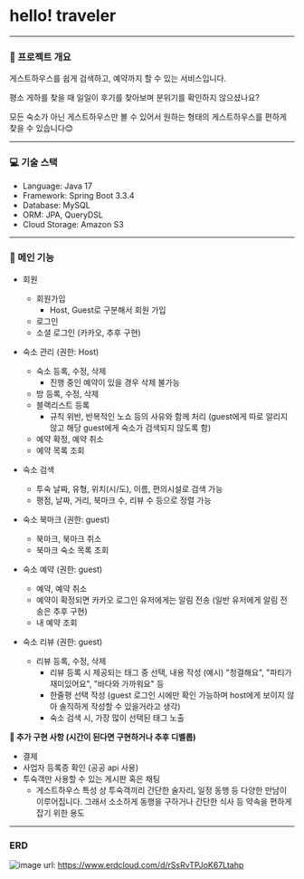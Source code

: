 # hello! traveler

---

### 🌟 프로젝트 개요

게스트하우스를 쉽게 검색하고, 예약까지 할 수 있는 서비스입니다.

평소 게하를 찾을 때 일일이 후기를 찾아보며 분위기를 확인하지 않으셨나요?

모든 숙소가 아닌 게스트하우스만 볼 수 있어서 원하는 형태의 게스트하우스를 편하게 찾을 수 있습니다😊

---

### 💻 기술 스택
- Language: Java 17
- Framework: Spring Boot 3.3.4
- Database: MySQL
- ORM: JPA, QueryDSL
- Cloud Storage: Amazon S3

---

### 🔧 메인 기능

- 회원
  - 회원가입
    - Host, Guest로 구분해서 회원 가입
  - 로그인
  - 소셜 로그인 (카카오, 추후 구현)
 
- 숙소 관리 (권한: Host)
  - 숙소 등록, 수정, 삭제
    - 진행 중인 예약이 있을 경우 삭제 불가능
  - 방 등록, 수정, 삭제
  - 블랙리스트 등록
    - 규칙 위반, 반복적인 노쇼 등의 사유와 함께 처리 (guest에게 따로 알리지 않고 해당 guest에게 숙소가 검색되지 않도록 함)
  - 예약 확정, 예약 취소
  - 예약 목록 조회
 
- 숙소 검색
  - 투숙 날짜, 유형, 위치(시/도), 이름, 편의시설로 검색 가능
  - 평점, 날짜, 거리, 북마크 수, 리뷰 수 등으로 정렬 가능
 
- 숙소 북마크 (권한: guest)
  - 북마크, 북마크 취소
  - 북마크 숙소 목록 조회
 
- 숙소 예약 (권한: guest)
  - 예약, 예약 취소
  - 예약이 확정되면 카카오 로그인 유저에게는 알림 전송 (일반 유저에게 알림 전송은 추후 구현)
  - 내 예약 조회

- 숙소 리뷰 (권한: guest)
  - 리뷰 등록, 수정, 삭제
    - 리뷰 등록 시 제공되는 태그 중 선택, 내용 작성 (예시) "청결해요", "파티가 재미있어요", "바다와 가까워요" 등
    - 한줄평 선택 작성 (guest 로그인 시에만 확인 가능하며 host에게 보이지 않아 솔직하게 작성할 수 있을거라고 생각)
    - 숙소 검색 시, 가장 많이 선택된 태그 노출
   
**📌 추가 구현 사항 (시간이 된다면 구현하거나 추후 디벨롭)**
- 결제
- 사업자 등록증 확인 (공공 api 사용)
- 투숙객만 사용할 수 있는 게시판 혹은 채팅
  - 게스트하우스 특성 상 투숙객끼리 간단한 술자리, 일정 동행 등 다양한 만남이 이루어집니다. 그래서 소소하게 동행을 구하거나 간단한 식사 등 약속을 편하게 잡기 위한 용도

---

### ERD
![image](https://github.com/user-attachments/assets/b728ff75-4880-4247-913f-020d75a885e9)
url: https://www.erdcloud.com/d/rSsRvTPJoK67Ltahp
